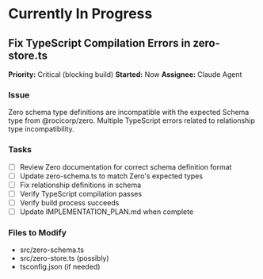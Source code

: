 # Currently In Progress

## Fix TypeScript Compilation Errors in zero-store.ts

**Priority:** Critical (blocking build)
**Started:** Now
**Assignee:** Claude Agent

### Issue
Zero schema type definitions are incompatible with the expected Schema type from @rocicorp/zero.
Multiple TypeScript errors related to relationship type incompatibility.

### Tasks
- [ ] Review Zero documentation for correct schema definition format
- [ ] Update zero-schema.ts to match Zero's expected types
- [ ] Fix relationship definitions in schema
- [ ] Verify TypeScript compilation passes
- [ ] Verify build process succeeds
- [ ] Update IMPLEMENTATION_PLAN.md when complete

### Files to Modify
- src/zero-schema.ts
- src/zero-store.ts (possibly)
- tsconfig.json (if needed)
